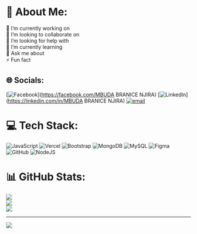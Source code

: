 # 💫 About Me:
🔭 I’m currently working on<br>👯 I’m looking to collaborate on<br>🤝 I’m looking for help with<br>🌱 I’m currently learning<br>💬 Ask me about<br>⚡ Fun fact


## 🌐 Socials:
[![Facebook](https://img.shields.io/badge/Facebook-%231877F2.svg?logo=Facebook&logoColor=white)](https://facebook.com/MBUDA BRANICE NJIRA) [![LinkedIn](https://img.shields.io/badge/LinkedIn-%230077B5.svg?logo=linkedin&logoColor=white)](https://linkedin.com/in/MBUDA BRANICE NJIRA) [![email](https://img.shields.io/badge/Email-D14836?logo=gmail&logoColor=white)](mailto:mbudanjira@gmail.com) 

# 💻 Tech Stack:
![JavaScript](https://img.shields.io/badge/javascript-%23323330.svg?style=for-the-badge&logo=javascript&logoColor=%23F7DF1E) ![Vercel](https://img.shields.io/badge/vercel-%23000000.svg?style=for-the-badge&logo=vercel&logoColor=white) ![Bootstrap](https://img.shields.io/badge/bootstrap-%238511FA.svg?style=for-the-badge&logo=bootstrap&logoColor=white) ![MongoDB](https://img.shields.io/badge/MongoDB-%234ea94b.svg?style=for-the-badge&logo=mongodb&logoColor=white) ![MySQL](https://img.shields.io/badge/mysql-4479A1.svg?style=for-the-badge&logo=mysql&logoColor=white) ![Figma](https://img.shields.io/badge/figma-%23F24E1E.svg?style=for-the-badge&logo=figma&logoColor=white) ![GitHub](https://img.shields.io/badge/github-%23121011.svg?style=for-the-badge&logo=github&logoColor=white) ![NodeJS](https://img.shields.io/badge/node.js-6DA55F?style=for-the-badge&logo=node.js&logoColor=white)
# 📊 GitHub Stats:
![](https://github-readme-stats.vercel.app/api?username=MBUDA-BRANICE-NJIRA&theme=dark&hide_border=true&include_all_commits=true&count_private=false)<br/>
![](https://nirzak-streak-stats.vercel.app/?user=MBUDA-BRANICE-NJIRA&theme=dark&hide_border=true)<br/>
![](https://github-readme-stats.vercel.app/api/top-langs/?username=MBUDA-BRANICE-NJIRA&theme=dark&hide_border=true&include_all_commits=true&count_private=false&layout=compact)

---
[![](https://visitcount.itsvg.in/api?id=MBUDA-BRANICE-NJIRA&icon=0&color=0)](https://visitcount.itsvg.in)

<!-- Proudly created with GPRM ( https://gprm.itsvg.in ) -->

